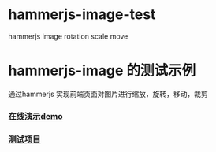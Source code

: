 # hammerjs-image-test
hammerjs  image rotation scale move

# hammerjs-image 的测试示例
通过hammerjs 实现前端页面对图片进行缩放，旋转，移动，裁剪
### [在线演示demo](https://rzl.github.io/hammerjs-image/demo/index.html)
### [测试项目](https://github.com/rzl/hammerjs-image)
